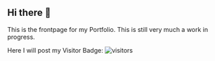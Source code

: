 ## Hi there 👋

<!--
**PXPON/PXPON** is a ✨ _special_ ✨ repository because its `README.md` (this file) appears on your GitHub profile.

Here are some ideas to get you started:

- 🔭 I’m currently working on ...
- 🌱 I’m currently learning ...
- 👯 I’m looking to collaborate on ...
- 🤔 I’m looking for help with ...
- 💬 Ask me about ...
- 📫 How to reach me: ...
- 😄 Pronouns: ...
- ⚡ Fun fact: ...
-->


This is the frontpage for my Portfolio. This is still very much a work in progress.

Here I will post my Visitor Badge:
![visitors](https://visitor-badge.glitch.me/badge?page_id=page.id)

[comment]: <> (Now, I will show my GitHub Readme Stats:)
[comment]: <> (<img height="180em" src="https://github-readme-stats.vercel.app/api?username=PXPON&show_icons=true&hide_border=true&&count_private=true&include_all_commits=true" />)

